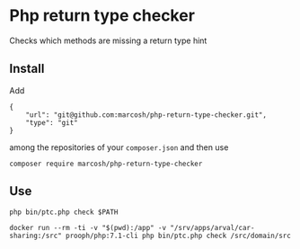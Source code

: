 # Php return type checker

Checks which methods are missing a return type hint

## Install

Add 

```
{
    "url": "git@github.com:marcosh/php-return-type-checker.git",
    "type": "git"
}
```

among the repositories of your `composer.json` and then use

```
composer require marcosh/php-return-type-checker
```

## Use

```
php bin/ptc.php check $PATH
```

```
docker run --rm -ti -v "$(pwd):/app" -v "/srv/apps/arval/car-sharing:/src" prooph/php:7.1-cli php bin/ptc.php check /src/domain/src
```
